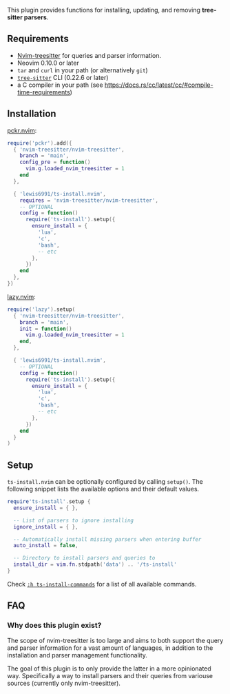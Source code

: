 This plugin provides functions for installing, updating, and removing **tree-sitter parsers**.

## Requirements

- [Nvim-treesitter](https://github.com/nvim-treesitter/nvim-treesitter) for queries and parser information.
- Neovim 0.10.0 or later
- `tar` and `curl` in your path (or alternatively `git`)
- [`tree-sitter`](https://github.com/tree-sitter/tree-sitter) CLI (0.22.6 or later)
- a C compiler in your path (see <https://docs.rs/cc/latest/cc/#compile-time-requirements>)

## Installation

[pckr.nvim](https://github.com/lewis6991/pckr.nvim):
```lua
require('pckr').add({
  { 'nvim-treesitter/nvim-treesitter',
    branch = 'main',
    config_pre = function()
      vim.g.loaded_nvim_treesitter = 1
    end
  },

  { 'lewis6991/ts-install.nvim',
    requires = 'nvim-treesitter/nvim-treesitter',
    -- OPTIONAL
    config = function()
      require('ts-install').setup({
        ensure_install = {
          'lua',
          'c',
          'bash',
          -- etc
        },
      })
    end
  },
})
```

[lazy.nvim](https://github.com/folke/lazy.nvim):
```lua
require('lazy').setup(
  { 'nvim-treesitter/nvim-treesitter',
    branch = 'main',
    init = function()
      vim.g.loaded_nvim_treesitter = 1
    end,
  },

  { 'lewis6991/ts-install.nvim',
    -- OPTIONAL
    config = function()
      require('ts-install').setup({
        ensure_install = {
          'lua',
          'c',
          'bash',
          -- etc
        },
      })
    end
  }
)
```

## Setup

`ts-install.nvim` can be optionally configured by calling `setup()`.
The following snippet lists the available options and their default values.

```lua
require'ts-install'.setup {
  ensure_install = { },

  -- List of parsers to ignore installing
  ignore_install = { },

  -- Automatically install missing parsers when entering buffer
  auto_install = false,

  -- Directory to install parsers and queries to
  install_dir = vim.fn.stdpath('data') .. '/ts-install'
}
```

Check [`:h ts-install-commands`](doc/ts-install.txt) for a list of all available commands.

## FAQ

### Why does this plugin exist?

The scope of nvim-treesitter is too large and aims to both support the query and parser information for a vast amount of languages,
in addition to the installation and parser management functionality.

The goal of this plugin is to only provide the latter in a more opinionated way.
Specifically a way to install parsers and their queries from variouse sources (currently only nvim-treesitter).

